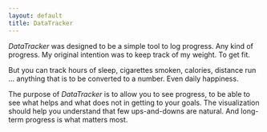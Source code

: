 ```yaml
---
layout: default
title: DataTracker
---
```


*DataTracker* was designed to be a simple tool to log progress. Any kind of progress. My original intention was to keep track of my weight. To get fit.

But you can track hours of sleep, cigarettes smoken, calories, distance run ... anything that is to be converted to a number. Even daily happiness.

The purpose of *DataTracker* is to allow you to see progress, to be able to see what helps and what does not in getting to your goals. The visualization should help you understand that few ups-and-downs are natural. And long-term progress is what matters most.
